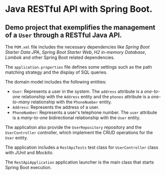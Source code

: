 # Java RESTful API with Spring Boot.
## Demo project that exemplifies the management of a `User` through a RESTful Java API.

The `POM.xml` file includes the necessary dependencies like *Spring Boot Starter Data JPA*, *Spring Boot Starter Web*, *H2 in-memory Database*, *Lombok* and other Spring Boot related dependencies.

The `application.properties` file defines some settings such as the path matching strategy and the display of SQL queries.

The domain model includes the following entities:
* `User`: Represents a user in the system. The `address` attribute is a _one-to-one_ relationship with the `Address` entity and the `phones` attribute is a _one-to-many_ relationship with the `PhoneNumber` entity.
* `Address`: Represents the address of a user.
* `PhoneNumber`: Represents a user's telephone number. The `user` attribute is a _many-to-one_ bidirectional relationship with the `User` entity.

The application also provide the `UserRepository` repository and the `UserController` controller, which implement the CRUD operations for the `User` entity.

The application includes a `RestApiTests` test class for `UserController` class with *JUnit* and *Mockito*.

The `RestApiApplication` application launcher is the main class that starts Spring Boot execution.
